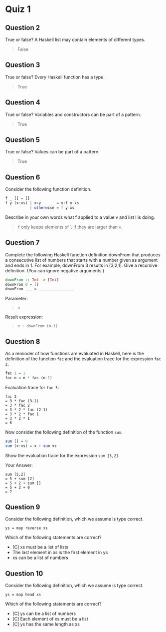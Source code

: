 # Quiz 1

## Question 2

True or false? A Haskell list may contain elements of different types.

> False
 
## Question 3

True or false? Every Haskell function has a type.

> True
 
## Question 4

True or false? Variables and constructors can be part of a pattern.

> True
 
## Question 5

True or false? Values can be part of a pattern.

> True 
 
## Question 6

Consider the following function definition.

```hs
f _ [] = []
f y (x:xs) | x>y       = x:f y xs
           | otherwise = f y xs
```

Describe in your own words what f applied to a value v and list l is doing.

> `f` only keeps elements of `l` if they are larger than `v`.

 
## Question 7

Complete the following Haskell function definition downFrom that produces a consecutive list of numbers that starts with a number given as argument and ends in 1. For example, downFrom 3 results in [3,2,1]. Give a recursive definition. (You can ignore negative arguments.) 

```hs
downFrom :: Int -> [Int]
downFrom 0 = []
downFrom ___ = ________________
```

Parameter: 

> `n`

Result expression: 

> `n : downFrom (n-1)`
 
## Question 8

As a reminder of how functions are evaluated in Haskell, here is the definition of the function `fac` and the evaluation trace for the expression `fac 3`.

```hs
fac 1 = 1
fac n = n * fac (n-1)
```

Evaluation trace for `fac 3`:

```
fac 3
= 3 * fac (3-1)
= 3 * fac 2
= 3 * 2 * fac (2-1)
= 3 * 2 * fac 1
= 3 * 2 * 1
= 6
```

Now consider the following definition of the function `sum`.

```hs
sum [] = 0
sum (x:xs) = x + sum xs
```

Show the evaluation trace for the expression `sum [5,2]`.

Your Answer:

```
sum [5,2]
= 5 + sum [2]
= 5 + 2 + sum []
= 5 + 2 + 0
= 7
```
 
## Question 9

Consider the following definition, which we assume is type correct.

`ys = map reverse xs`

Which of the following statements are correct?

- [C] xs must be a list of lists 
- The last element in xs is the first element in ys 
- xs can be a list of numbers 
 
## Question 10

Consider the following definition, which we assume is type correct.

`ys = map head xs`

Which of the following statements are correct?

- [C] ys can be a list of numbers
- [C] Each element of xs must be a list 
- [C] ys has the same length as xs 